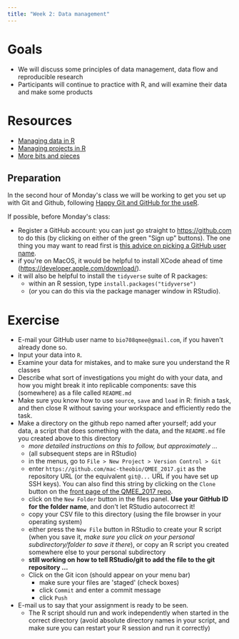 ```yaml
---
title: "Week 2: Data management"
---
```


Goals
=====

-   We will discuss some principles of data management, data flow and
    reproducible research
-   Participants will continue to practice with R, and will examine
    their data and make some products

Resources
=========

-   [Managing data in R](Managing_data_in_R.html)
-   [Managing projects in R](Managing_projects_in_R.html)
-   [More bits and pieces](More_bits_and_pieces.html)

Preparation
-----------

In the second hour of Monday's class we will be working to get you set up with Git and Github, following [Happy Git and GitHub for the useR](http://happygitwithr.com/). 

If possible, before Monday's class:

- Register a GitHub account: you can just go straight to https://github.com to do this (by clicking on either of the green "Sign up" buttons). The one thing you may want to read first is [this advice on picking a GitHub user name](http://happygitwithr.com/github-acct.html).
- if you're on MacOS, it would be helpful to install XCode ahead of time (https://developer.apple.com/download/).
- it will also be helpful to install the `tidyverse` suite of R packages: 
  * within an R session, type `install.packages("tidyverse")`
  * (*or* you can do this via the package manager window in RStudio).

Exercise
========

<!---
Exercise supplemented this year because of awkward start
Old version:
Continue working on your data
-->

- E-mail your GitHub user name to `bio708qmee@gmail.com`, if you haven't already done so.
- Input your data into `R`.
- Examine your data for mistakes, and to make sure you understand the R classes
- Describe what sort of investigations you might do with your data, and how you might break it into replicable components: save this (somewhere) as a file called `README.md`
-   Make sure you know how to use `source`, `save` and `load` in R: finish a task, and then close R without saving your workspace and efficiently redo the task.
- Make a directory on the github repo named after yourself; add your data, a script that does something with the data, and the `README.md` file you created above to this directory
    - *more detailed instructions on this to follow, but approximately ...*
    - (all subsequent steps are in RStudio)
	- in the menus, go to `File > New Project > Version Control > Git`
	- enter `https://github.com/mac-theobio/QMEE_2017.git` as the repository URL (or the equivalent `git@...` URL if you have set up SSH keys). You can also find this string by clicking on the `Clone` button on the [front page of the QMEE_2017 repo](https://github.com/mac-theobio/QMEE_2017).
	- click on the `New Folder` button in the files panel. **Use your GitHub ID for the folder name**, and don't let RStudio autocorrect it!
	- copy your CSV file to this directory (using the file browser in your operating system)
	- either press the `New File` button in RStudio to create your R script (when you save it, *make sure you click on your personal subdirectory/folder to save it there*), or copy an R script you created somewhere else to your personal subdirectory
	- **still working on how to tell RStudio/git to add the file to the git repository ...**
	- Click on the Git icon (should appear on your menu bar)
	    - make sure your files are 'staged' (check boxes)
		- click `Commit` and enter a commit message
		- click `Push`
- E-mail us to say that your assignment is ready to be seen.
  - The R script should run and work independently when started in the correct directory (avoid absolute directory names in your script, and make sure you can restart your R session and run it correctly) 
